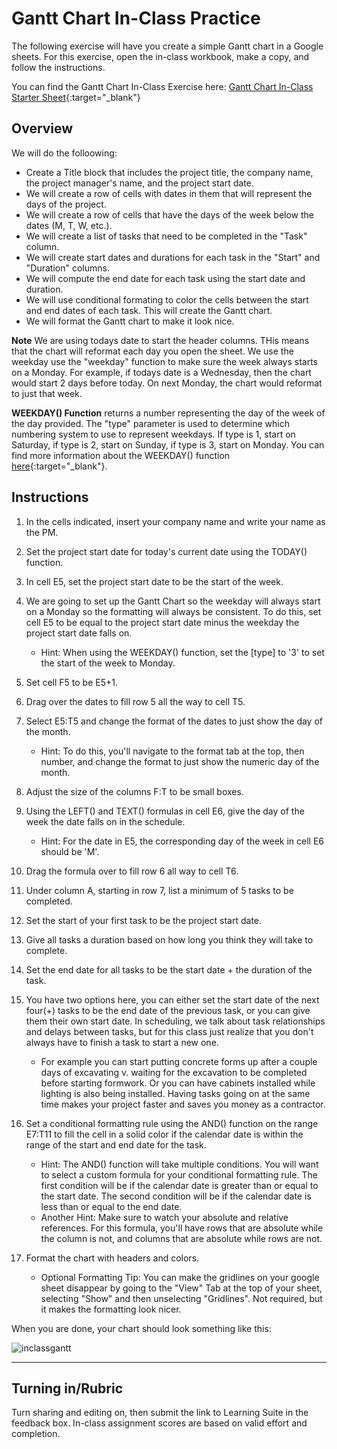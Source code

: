 # Gantt Chart In-Class Practice

The following exercise will have you create a simple Gantt chart in a Google sheets. For this exercise, open the in-class workbook, make a copy, and follow the instructions.

You can find the Gantt Chart In-Class Exercise here: [Gantt Chart In-Class Starter Sheet](https://docs.google.com/spreadsheets/d/1k8ACDgTKBveKUnfcdLnX6djCPG3-Sa6K8LO9h9yh3A0/edit?usp=sharing){:target="_blank"}

## Overview
We will do the folloowing:
* Create a Title block that includes the project title, the company name, the project manager's name, and the project start date.
* We will create a row of cells with dates in them that will represent the days of the project.
* We will create a row of cells that have the days of the week below the dates (M, T, W, etc.).
* We will create a list of tasks that need to be completed in the "Task" column.
* We will create start dates and durations for each task in the "Start" and "Duration" columns.
* We will compute the end date for each task using the start date and duration.
* We will use conditional formating to color the cells between the start and end dates of each task. This will 
  create the Gantt chart.
* We will format the Gantt chart to make it look nice.

**Note** We are using todays date to start the header columns. THis means that the chart will reformat each day you 
open the sheet. We use the weekday use the "weekday" function to make sure the week always starts on a Monday. For example, if todays date is a Wednesday, then the chart would start 2 days before today. On next Monday, the chart would reformat to just that week.

**WEEKDAY() Function**  returns a number representing the day of the week of the day provided. The "type" parameter 
is used to determine which numbering system to use to represent weekdays. If type is 1, start on Saturday, if type 
is 2, start on Sunday, if type is 3, start on Monday. 
You can find more information about the WEEKDAY() function [here](https://support.google.com/docs/answer/3092985?hl=en){:target="_blank"}.

## Instructions

  1. In the cells indicated, insert your company name and write your name as the PM.
  2. Set the project start date for today's current date using the TODAY() function.
  3. In cell E5, set the project start date to be the start of the week.
  4. We are going to set up the Gantt Chart so the weekday will always start on a Monday so the formatting will always be consistent. To do this, set cell E5 to be equal to the project start date minus the weekday the project start date falls on.

       * Hint: When using the WEEKDAY() function, set the [type] to '3' to set the start of the week to Monday.
    
      
  5. Set cell F5 to be E5+1.
  6. Drag over the dates to fill row 5 all the way to cell T5.
  7. Select E5:T5 and change the format of the dates to just show the day of the month.
     
       * Hint: To do this, you'll navigate to the format tab at the top, then number, and change the format to just show the numeric day of the month.
    
      
  8. Adjust the size of the columns F:T to be small boxes.
  9. Using the LEFT() and TEXT() formulas in cell E6, give the day of the week the date falls on in the schedule.

       * Hint: For the date in E5, the corresponding day of the week in cell E6 should be 'M'.

  10. Drag the formula over to fill row 6 all way to cell T6.
  11. Under column A, starting in row 7, list a minimum of 5 tasks to be completed.
  12. Set the start of your first task to be the project start date.
  13. Give all tasks a duration based on how long you think they will take to complete.
  14. Set the end date for all tasks to be the start date + the duration of the task.
  15. You have two options here, you can either set the start date of the next four(+) tasks to be the end date of the previous task, or you can give them their own start date. In scheduling, we talk about task relationships and delays between tasks, but for this class just realize that you don't always have to finish a task to start a new one.

      * For example you can start putting concrete forms up after a couple days of excavating v. waiting for the excavation to be completed before starting formwork. Or you can have cabinets installed while lighting is also being installed. Having tasks going on at the same time makes your project faster and saves you money as a contractor.

  16. Set a conditional formatting rule using the AND() function on the range E7:T11 to fill the cell in a solid color if the calendar date is within the range of the start and end date for the task.

        * Hint: The AND() function will take multiple conditions. You will want to select a custom formula for your conditional formatting rule. The first condition will be if the calendar date is greater than or equal to the start date. The second condition will be if the calendar date is less than or equal to the end date.
        * Another Hint: Make sure to watch your absolute and relative references. For this formula, you'll have rows that are absolute while the column is not, and columns that are absolute while rows are not.
          
  17. Format the chart with headers and colors.
      
      * Optional Formatting Tip: You can make the gridlines on your google sheet disappear by going to the "View" Tab at the top of your sheet, selecting "Show" and then unselecting "Gridlines". Not required, but it makes the formatting look nicer.

When you are done, your chart should look something like this:

![inclassgantt](https://github.com/user-attachments/assets/36fede87-3cd4-48ca-a23b-3d871b297848)


---

## Turning in/Rubric
Turn sharing and editing on, then submit the link to Learning Suite in the feedback box. In-class assignment scores are based on valid effort and completion.
